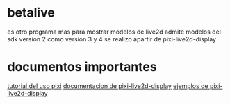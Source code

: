 # betalive
es otro programa mas para mostrar modelos de live2d admite modelos del sdk version 2 como version 3 y 4
se realizo apartir de pixi-live2d-display

# documentos importantes
[tutorial del uso pixi](https://github.com/kittykatattack/learningPixi?tab=readme-ov-file#introduction)
[documentacion de pixi-live2d-display](https://guansss.github.io/pixi-live2d-display/)
[ejemplos de pixi-live2d-display](https://codepen.io/guansss/pen/KKgXBOP/left?editors=0010)
